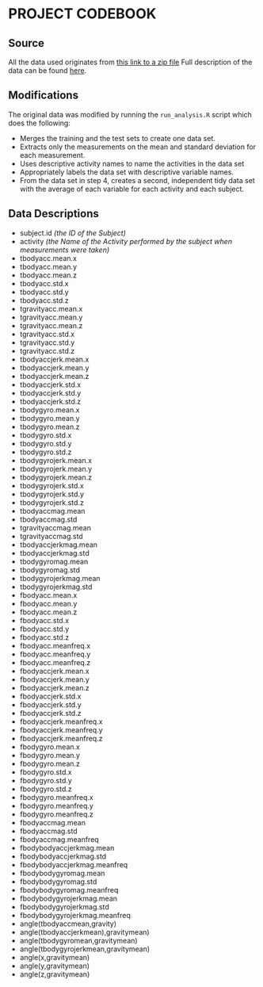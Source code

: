 # PROJECT CODEBOOK


## Source

All the data used originates from [this link to a zip file](https://d396qusza40orc.cloudfront.net/getdata%2Fprojectfiles%2FUCI%20HAR%20Dataset.zip)
Full description of the data can be found [here](http://archive.ics.uci.edu/ml/datasets/Human+Activity+Recognition+Using+Smartphones).


## Modifications

The original data was modified by running the `run_analysis.R` script which does the following:

- Merges the training and the test sets to create one data set.
- Extracts only the measurements on the mean and standard deviation for each measurement.
- Uses descriptive activity names to name the activities in the data set
- Appropriately labels the data set with descriptive variable names.
- From the data set in step 4, creates a second, independent tidy data set with the average of each variable for each activity and each subject.


## Data Descriptions



- subject.id *(the ID of the Subject)*
- activity *(the Name of the Activity performed by the subject when measurements were taken)*
- tbodyacc.mean.x
- tbodyacc.mean.y
- tbodyacc.mean.z
- tbodyacc.std.x
- tbodyacc.std.y
- tbodyacc.std.z
- tgravityacc.mean.x
- tgravityacc.mean.y
- tgravityacc.mean.z
- tgravityacc.std.x
- tgravityacc.std.y
- tgravityacc.std.z
- tbodyaccjerk.mean.x
- tbodyaccjerk.mean.y
- tbodyaccjerk.mean.z
- tbodyaccjerk.std.x
- tbodyaccjerk.std.y
- tbodyaccjerk.std.z
- tbodygyro.mean.x
- tbodygyro.mean.y
- tbodygyro.mean.z
- tbodygyro.std.x
- tbodygyro.std.y
- tbodygyro.std.z
- tbodygyrojerk.mean.x
- tbodygyrojerk.mean.y
- tbodygyrojerk.mean.z
- tbodygyrojerk.std.x
- tbodygyrojerk.std.y
- tbodygyrojerk.std.z
- tbodyaccmag.mean
- tbodyaccmag.std
- tgravityaccmag.mean
- tgravityaccmag.std
- tbodyaccjerkmag.mean
- tbodyaccjerkmag.std
- tbodygyromag.mean
- tbodygyromag.std
- tbodygyrojerkmag.mean
- tbodygyrojerkmag.std
- fbodyacc.mean.x
- fbodyacc.mean.y
- fbodyacc.mean.z
- fbodyacc.std.x
- fbodyacc.std.y
- fbodyacc.std.z
- fbodyacc.meanfreq.x
- fbodyacc.meanfreq.y
- fbodyacc.meanfreq.z
- fbodyaccjerk.mean.x
- fbodyaccjerk.mean.y
- fbodyaccjerk.mean.z
- fbodyaccjerk.std.x
- fbodyaccjerk.std.y
- fbodyaccjerk.std.z
- fbodyaccjerk.meanfreq.x
- fbodyaccjerk.meanfreq.y
- fbodyaccjerk.meanfreq.z
- fbodygyro.mean.x
- fbodygyro.mean.y
- fbodygyro.mean.z
- fbodygyro.std.x
- fbodygyro.std.y
- fbodygyro.std.z
- fbodygyro.meanfreq.x
- fbodygyro.meanfreq.y
- fbodygyro.meanfreq.z
- fbodyaccmag.mean
- fbodyaccmag.std
- fbodyaccmag.meanfreq
- fbodybodyaccjerkmag.mean
- fbodybodyaccjerkmag.std
- fbodybodyaccjerkmag.meanfreq
- fbodybodygyromag.mean
- fbodybodygyromag.std
- fbodybodygyromag.meanfreq
- fbodybodygyrojerkmag.mean
- fbodybodygyrojerkmag.std
- fbodybodygyrojerkmag.meanfreq
- angle(tbodyaccmean,gravity)
- angle(tbodyaccjerkmean),gravitymean)
- angle(tbodygyromean,gravitymean)
- angle(tbodygyrojerkmean,gravitymean)
- angle(x,gravitymean)
- angle(y,gravitymean)
- angle(z,gravitymean)
